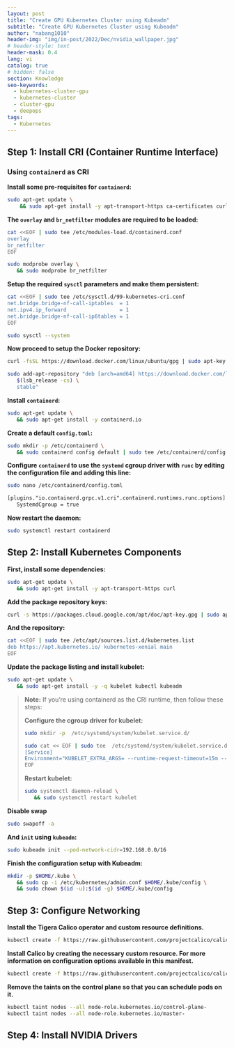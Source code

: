 ```yaml
---
layout: post
title: "Create GPU Kubernetes Cluster using Kubeadm"
subtitle: "Create GPU Kubernetes Cluster using Kubeadm"
author: "nabang1010"
header-img: "img/in-post/2022/Dec/nvidia_wallpaper.jpg"
# header-style: text
header-mask: 0.4
lang: vi
catalog: true
# hidden: false
section: Knowledge
seo-keywords:
  - kubernetes-cluster-gpu
  - kubernetes-cluster
  - cluster-gpu
  - deepops
tags:
  - Kubernetes
---
```



## Step 1: Install CRI (Container Runtime Interface)

### Using `containerd` as CRI

**Install some pre-requisites for `containerd`:**

```bash 
sudo apt-get update \
    && sudo apt-get install -y apt-transport-https ca-certificates curl software-properties-common
```

**The `overlay` and `br_netfilter` modules are required to be loaded:**

```bash
cat <<EOF | sudo tee /etc/modules-load.d/containerd.conf
overlay
br_netfilter
EOF
```

```bash
sudo modprobe overlay \
   && sudo modprobe br_netfilter
```
**Setup the required `sysctl` parameters and make them persistent:**


```bash
cat <<EOF | sudo tee /etc/sysctl.d/99-kubernetes-cri.conf
net.bridge.bridge-nf-call-iptables  = 1
net.ipv4.ip_forward                 = 1
net.bridge.bridge-nf-call-ip6tables = 1
EOF
```
  
```bash
sudo sysctl --system
```
**Now proceed to setup the Docker repository:**

```bash
curl -fsSL https://download.docker.com/linux/ubuntu/gpg | sudo apt-key --keyring /etc/apt/trusted.gpg.d/docker.gpg add -
```

```bash
sudo add-apt-repository "deb [arch=amd64] https://download.docker.com/linux/ubuntu \
   $(lsb_release -cs) \
   stable"
```

**Install `containerd`:**

```bash
sudo apt-get update \
   && sudo apt-get install -y containerd.io
```

**Create a default `config.toml`:**

```bash
sudo mkdir -p /etc/containerd \
   && sudo containerd config default | sudo tee /etc/containerd/config.toml
```

**Configure `containerd` to use the `systemd` cgroup driver with `runc` by editing the configuration file and adding this line:**


```bash
sudo nano /etc/containerd/config.toml
```

```txt
[plugins."io.containerd.grpc.v1.cri".containerd.runtimes.runc.options]
   SystemdCgroup = true
```

**Now restart the daemon:**

```bash
sudo systemctl restart containerd
```

## Step 2: Install Kubernetes Components

**First, install some dependencies:**

```bash
sudo apt-get update \
   && sudo apt-get install -y apt-transport-https curl
```
**Add the package repository keys:**

```bash
curl -s https://packages.cloud.google.com/apt/doc/apt-key.gpg | sudo apt-key add -
```
**And the repository:**

```bash
cat <<EOF | sudo tee /etc/apt/sources.list.d/kubernetes.list
deb https://apt.kubernetes.io/ kubernetes-xenial main
EOF
```
**Update the package listing and install kubelet:**

```bash
sudo apt-get update \
   && sudo apt-get install -y -q kubelet kubectl kubeadm
```
> **Note:** If you’re using containerd as the CRI runtime, then follow these steps:
> 
> **Configure the cgroup driver for kubelet:**
> ```bash
> sudo mkdir -p  /etc/systemd/system/kubelet.service.d/
> ```
> 
> ```bash
> sudo cat << EOF | sudo tee  /etc/systemd/system/kubelet.service.d/0-containerd.conf
> [Service]
> Environment="KUBELET_EXTRA_ARGS= --runtime-request-timeout=15m --container-runtime-endpoint=unix:///var/run/containerd/containerd.sock --cgroup-driver='systemd'"
> EOF
> ```
> **Restart kubelet:**
> ```bash
> sudo systemctl daemon-reload \
>    && sudo systemctl restart kubelet
> ```

**Disable swap**

```bash
sudo swapoff -a
```

**And `init` using `kubeadm`:**
```bash
sudo kubeadm init --pod-network-cidr=192.168.0.0/16
```

**Finish the configuration setup with Kubeadm:**

```bash
mkdir -p $HOME/.kube \
   && sudo cp -i /etc/kubernetes/admin.conf $HOME/.kube/config \
   && sudo chown $(id -u):$(id -g) $HOME/.kube/config
```

## Step 3: Configure Networking

**Install the Tigera Calico operator and custom resource definitions.**

```bash
kubectl create -f https://raw.githubusercontent.com/projectcalico/calico/v3.25.1/manifests/tigera-operator.yaml
```
**Install Calico by creating the necessary custom resource. For more information on configuration options available in this manifest.**

```bash
kubectl create -f https://raw.githubusercontent.com/projectcalico/calico/v3.25.1/manifests/custom-resources.yaml
```
**Remove the taints on the control plane so that you can schedule pods on it.**

```bash
kubectl taint nodes --all node-role.kubernetes.io/control-plane-
kubectl taint nodes --all node-role.kubernetes.io/master-
```

## Step 4: Install NVIDIA Drivers



```bash

```

```bash

```

```bash

```

```bash

```
